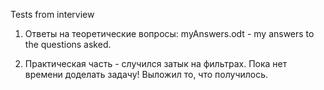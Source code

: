 Tests from interview

1) Ответы на теоретические вопросы:
myAnswers.odt - my answers to the questions asked.

2) Практическая часть - случился затык на фильтрах. Пока нет времени доделать задачу! Выложил то, что получилось.
